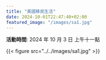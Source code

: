 ```yaml
---
title: "美國移民生活"
date: 2024-10-01T22:47:40+02:00
featured_image: "/images/sa1.jpg"
---
```


**活動時間**: 2024 年 10 月 3 日 上午十一點

{{< figure src="../../images/sa1.jpg" >}}
